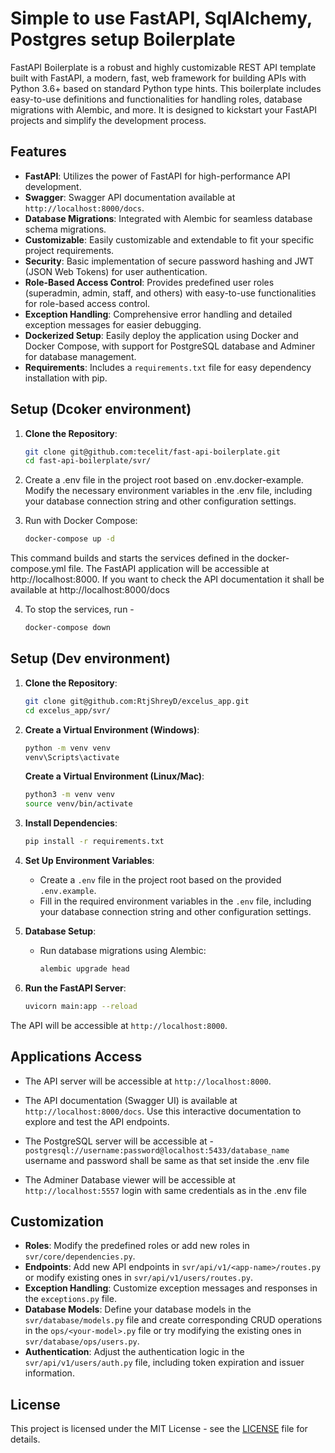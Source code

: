 # Simple to use FastAPI, SqlAlchemy, Postgres setup Boilerplate

FastAPI Boilerplate is a robust and highly customizable REST API template built with FastAPI, a modern, fast, web framework for building APIs with Python 3.6+ based on standard Python type hints. This boilerplate includes easy-to-use definitions and functionalities for handling roles, database migrations with Alembic, and more. It is designed to kickstart your FastAPI projects and simplify the development process.

## Features

- **FastAPI**: Utilizes the power of FastAPI for high-performance API development.
- **Swagger**: Swagger API documentation available at `http://localhost:8000/docs`.
- **Database Migrations**: Integrated with Alembic for seamless database schema migrations.
- **Customizable**: Easily customizable and extendable to fit your specific project requirements.
- **Security**: Basic implementation of secure password hashing and JWT (JSON Web Tokens) for user authentication.
- **Role-Based Access Control**: Provides predefined user roles (superadmin, admin, staff, and others) with easy-to-use functionalities for role-based access control.
- **Exception Handling**: Comprehensive error handling and detailed exception messages for easier debugging.
- **Dockerized Setup**: Easily deploy the application using Docker and Docker Compose, with support for PostgreSQL database and Adminer for database management.
- **Requirements**: Includes a `requirements.txt` file for easy dependency installation with pip.



## Setup (Dcoker environment)

1. **Clone the Repository**:

   ```bash
   git clone git@github.com:tecelit/fast-api-boilerplate.git
   cd fast-api-boilerplate/svr/
   ```

2. Create a .env file in the project root based on .env.docker-example.
Modify the necessary environment variables in the .env file, including your database connection string and other configuration settings.

3. Run with Docker Compose:
   ```bash
   docker-compose up -d
   ```
This command builds and starts the services defined in the docker-compose.yml file. The FastAPI application will be accessible at http://localhost:8000. If you want to check the API documentation it shall be available at http://localhost:8000/docs

4. To stop the services, run -
   ```bash
   docker-compose down
   ```



## Setup (Dev environment)

1. **Clone the Repository**:

   ```bash
   git clone git@github.com:RtjShreyD/excelus_app.git
   cd excelus_app/svr/
   ```

2. **Create a Virtual Environment (Windows)**:

   ```bash
   python -m venv venv
   venv\Scripts\activate
   ```

   **Create a Virtual Environment (Linux/Mac)**:

   ```bash
   python3 -m venv venv
   source venv/bin/activate
   ```

3. **Install Dependencies**:

   ```bash
   pip install -r requirements.txt
   ```

4. **Set Up Environment Variables**:

   - Create a `.env` file in the project root based on the provided `.env.example`.
   - Fill in the required environment variables in the `.env` file, including your database connection string and other configuration settings.

5. **Database Setup**:
   - Run database migrations using Alembic:

     ```bash
     alembic upgrade head
     ```

6. **Run the FastAPI Server**:

   ```bash
   uvicorn main:app --reload
   ```

The API will be accessible at `http://localhost:8000`.


## Applications Access

- The API server will be accessible at `http://localhost:8000`.

- The API documentation (Swagger UI) is available at `http://localhost:8000/docs`. Use this interactive documentation to explore and test the API endpoints.

- The PostgreSQL server will be accessible at - 
`postgresql://username:password@localhost:5433/database_name`
username and password shall be same as that set inside the .env file

- The Adminer Database viewer will be accessible at `http://localhost:5557` login with same credentials as in the .env file


## Customization

- **Roles**: Modify the predefined roles or add new roles in `svr/core/dependencies.py`.
- **Endpoints**: Add new API endpoints in `svr/api/v1/<app-name>/routes.py` or modify existing ones in `svr/api/v1/users/routes.py`.
- **Exception Handling**: Customize exception messages and responses in the `exceptions.py` file.
- **Database Models**: Define your database models in the `svr/database/models.py` file and create corresponding CRUD operations in the `ops/<your-model>.py` file or try modifying the existing ones in `svr/database/ops/users.py`.
- **Authentication**: Adjust the authentication logic in the `svr/api/v1/users/auth.py` file, including token expiration and issuer information.


## License

This project is licensed under the MIT License - see the [LICENSE](LICENSE) file for details.


